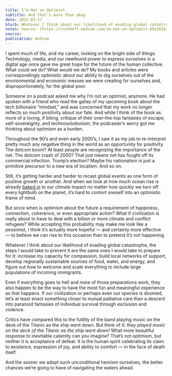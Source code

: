 ```yaml
---
title: I’m Not an Optimist
subtitle: And that’s more than okay
date: 2022-03-17
blurb: Whatever I think about our likelihood of evading global catastrophe, the steps I would take to prevent it are the same ones I would take to prepare for it.
notes: Source: [https://rushkoff.medium.com/im-not-an-optimist-45e263df7fc1](https://rushkoff.medium.com/im-not-an-optimist-45e263df7fc1 https://rushkoff.medium.com/im-not-an-optimist-45e263df7fc1)
source: 
publication: medium
---
```


I spent much of life, and my career, looking on the bright side of things. Technology, media, and our newfound power to express ourselves in a digital age once gave me great hope for the future of the human collective. What could we do? What _would_ we do? My books and articles were correspondingly optimistic about our ability to dig ourselves out of the environmental and economic messes we were creating for ourselves and, disproportionately, for the global poor.

Someone on a podcast asked me why I’m not an optimist, anymore. He had spoken with a friend who read the galley of my upcoming book about the tech billionaire “mindset,” and was concerned that my work no longer reflects so much positivity about our fate. And while I think of the book as more of a loving, if biting, critique of their over-the-top fantasies of escape, self-sovereignty, and technosolutionism, the podcaster’s worry got me thinking about optimism as a burden.

Throughout the 90’s and even early 2000’s, I saw it as my job to re-interpret pretty much any negative thing in the world as an opportunity for positivity. The dotcom boom? At least people are recognizing the importance of the net. The dotcom crash of 2000? That just means net has fought off its commercial infection. Trump’s election? Maybe his nationalism is just a primitive precursor to a new era of localism. And so on.

Still, it’s getting harder and harder to recast global events as one form of positive growth or another. And when we look at how much ocean rise is already [baked in](https://news.yahoo.com/sea-level-is-already-guaranteed-to-rise-by-5-feet-climate-scientist-says-090020184.html) to our climate impact no matter how quickly we turn off every lightbulb on the planet, it’s hard to contort oneself into an optimistic frame of mind.

But since when is optimism about the future a requirement of happiness, connection, coherence, or even appropriate action? What if civilization is really about to have to deal with a billion or more climate and conflict refugees? While accepting this probability may make me look like a pessimist, I think it’s actually more hopeful — and certainly more effective — to believe we can rise to this occasion than to pretend it’s not happening.

Whatever I think about our likelihood of evading global catastrophe, the steps I would take to prevent it are the same ones I would take to prepare for it: increase my capacity for compassion, build local networks of support, develop regionally sustainable sources of food, water, and energy, and figure out how to welcome and scale everything to include large populations of incoming immigrants.

Even if everything goes to hell and none of those preparations work, they also happen to be the way to have the most fun and meaningful experience as that happens. If our civilization or perhaps even our species is doomed, let’s at least enact something closer to mutual palliative care than a descent into paranoid fantasies of individual survival through exclusion and violence.

Critics have compared this to the futility of the band playing music on the deck of the Titanic as the ship went down. But think of it: _they played music on the deck of the Titanic as the ship went down!_ What more beautiful response to inevitable calamity can you imagine? That’s not optimism, but neither it is acceptance of defeat. It is the human spirit celebrating its claim to existence, expression of joy, and ability to comfort — in the face of death itself.

And the sooner we adopt such unconditional heroism ourselves, the better chances we’re going to have of navigating the waters ahead.
